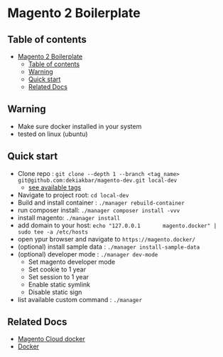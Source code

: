 # Magento 2 Boilerplate

## Table of contents
- [Magento 2 Boilerplate](#magento-2-boilerplate)
  - [Table of contents](#table-of-contents)
  - [Warning](#warning)
  - [Quick start](#quick-start)
  - [Related Docs](#related-docs)

## Warning
- Make sure docker installed in your system
- tested on linux (ubuntu)

## Quick start

- Clone repo : `git clone --depth 1 --branch <tag_name> git@github.com:dekiakbar/magento-dev.git local-dev`
  - [see available tags](https://github.com/dekiakbar/magento-dev/tags)
- Navigate to project root: `cd local-dev`
- Build and install container : `./manager rebuild-container`
- run composer install: `./manager composer install -vvv`
- install magento: `./manager install`
- add domain to your host: `echo "127.0.0.1       magento.docker" | sudo tee -a /etc/hosts`
- open ypur browser and navigate to `https://magento.docker/`
- (optional) install sample data : `./manager install-sample-data`
- (optional) developer mode : `./manager dev-mode`
  - Set magento developer mode
  - Set cookie to 1 year
  - Set session to 1 year
  - Enable static symlink
  - Disable static sign
- list available custom command : `./manager`


## Related Docs
- [Magento Cloud docker](https://developer.adobe.com/commerce/cloud-tools/docker/)
- [Docker](https://www.docker.com/get-started/)
